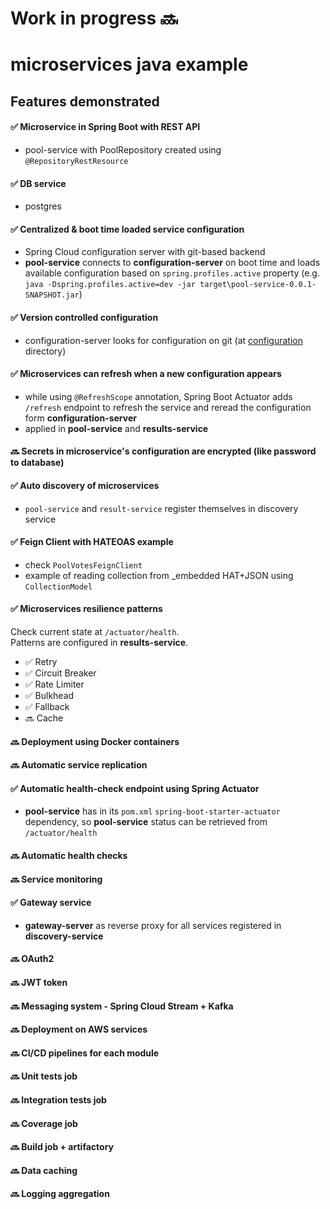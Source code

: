 # Work in progress 🔜

# microservices java example

## Features demonstrated

#### ✅ Microservice in Spring Boot with REST API
- pool-service with PoolRepository created using `@RepositoryRestResource`

#### ✅ DB service
- postgres

#### ✅ Centralized & boot time loaded service configuration
- Spring Cloud configuration server with git-based backend
- **pool-service** connects to **configuration-server** on boot time and loads available configuration based on `spring.profiles.active` property (e.g. `java -Dspring.profiles.active=dev -jar target\pool-service-0.0.1-SNAPSHOT.jar`)

#### ✅ Version controlled configuration 
- configuration-server looks for configuration on git (at [configuration](/configuration) directory)

#### ✅ Microservices can refresh when a new configuration appears
- while using `@RefreshScope` annotation, Spring Boot Actuator adds `/refresh` endpoint to refresh the service and reread the configuration form **configuration-server**
- applied in **pool-service** and **results-service**

#### 🔜 Secrets in microservice's configuration are encrypted (like password to database)

#### ✅ Auto discovery of microservices
- `pool-service` and `result-service` register themselves in discovery service

#### ✅ Feign Client with HATEOAS example
- check `PoolVotesFeignClient`
- example of reading collection from _embedded HAT+JSON using `CollectionModel`

#### ✅ Microservices resilience patterns
Check current state at `/actuator/health`.  
Patterns are configured in **results-service**.

- ✅ Retry
- ✅ Circuit Breaker
- ✅ Rate Limiter
- ✅ Bulkhead
- ✅ Fallback
- 🔜 Cache

#### 🔜 Deployment using Docker containers

#### 🔜 Automatic service replication

#### ✅ Automatic health-check endpoint using Spring Actuator
- **pool-service** has in its `pom.xml` `spring-boot-starter-actuator` dependency, so **pool-service** status can be retrieved from `/actuator/health`

#### 🔜 Automatic health checks

#### 🔜 Service monitoring

#### ✅ Gateway service
- **gateway-server** as reverse proxy for all services registered in **discovery-service**

#### 🔜 OAuth2

#### 🔜 JWT token

#### 🔜 Messaging system - Spring Cloud Stream + Kafka

#### 🔜 Deployment on AWS services

#### 🔜 CI/CD pipelines for each module

#### 🔜 Unit tests job

#### 🔜 Integration tests job

#### 🔜 Coverage job

#### 🔜 Build job + artifactory

#### 🔜 Data caching

#### 🔜 Logging aggregation